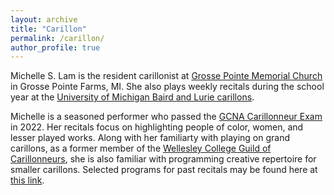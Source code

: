 ```yaml
---
layout: archive
title: "Carillon"
permalink: /carillon/
author_profile: true
---
```


Michelle S. Lam is the resident carillonist at [Grosse Pointe Memorial Church](https://gpmchurch.org/) in Grosse Pointe Farms, MI. She also plays weekly recitals during the school year at the [University of Michigan Baird and Lurie carillons](https://smtd.umich.edu/departments/organ/carillons/). 

Michelle is a seasoned performer who passed the [GCNA Carillonneur Exam](https://www.gcna.org/exam-carillonneur) in 2022. Her recitals focus on highlighting people of color, women, and lesser played works. Along with her familiarty with playing on grand carillons, as a former member of the [Wellesley College Guild of Carillonneurs](https://www.wellesley.edu/music/performanceprogram/ensembles/carillon), she is also familiar with programming creative repertoire for smaller carillons. Selected programs for past recitals may be found here at [this link](https://docs.google.com/document/d/1VSxvieegdD3npsZ2BTkkm76Bs7WeZQ2iVvbxXk0KJlg/edit?usp=sharing). 
